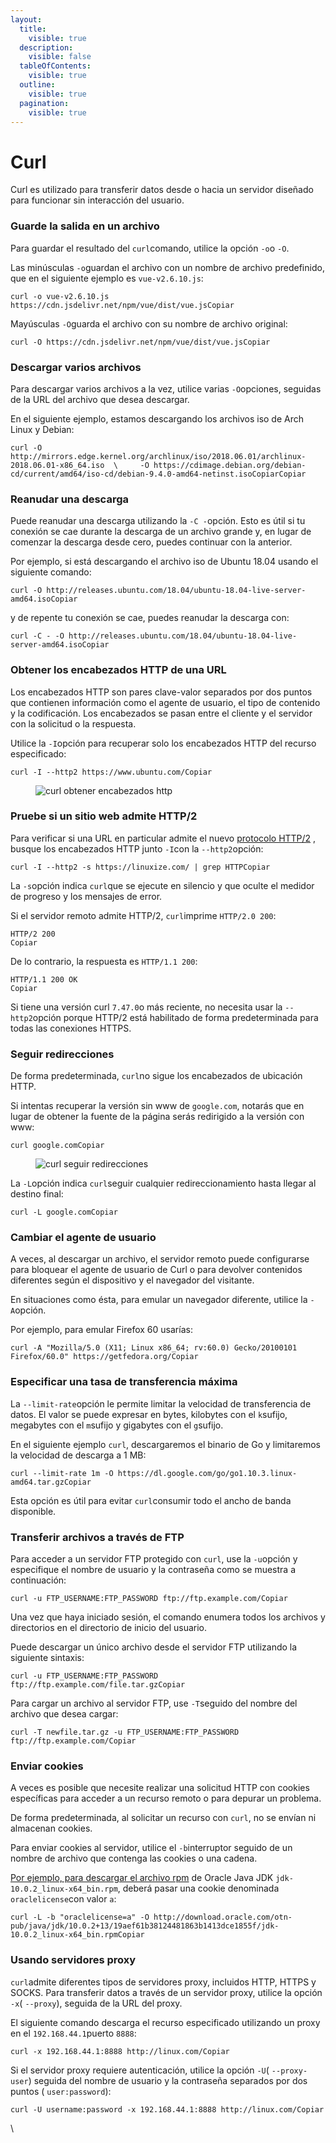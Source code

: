 ```yaml
---
layout:
  title:
    visible: true
  description:
    visible: false
  tableOfContents:
    visible: true
  outline:
    visible: true
  pagination:
    visible: true
---
```


# Curl

Curl es utilizado para transferir datos desde o hacia un servidor diseñado para funcionar sin interacción del usuario.

### Guarde la salida en un archivo <a href="#save-the-output-to-a-file" id="save-the-output-to-a-file"></a>

Para guardar el resultado del `curl`comando, utilice la opción `-o`o `-O`.

Las minúsculas `-o`guardan el archivo con un nombre de archivo predefinido, que en el siguiente ejemplo es `vue-v2.6.10.js`:

```
curl -o vue-v2.6.10.js https://cdn.jsdelivr.net/npm/vue/dist/vue.jsCopiar
```

Mayúsculas `-O`guarda el archivo con su nombre de archivo original:

```
curl -O https://cdn.jsdelivr.net/npm/vue/dist/vue.jsCopiar
```

### Descargar varios archivos <a href="#download-multiple-files" id="download-multiple-files"></a>

Para descargar varios archivos a la vez, utilice varias `-O`opciones, seguidas de la URL del archivo que desea descargar.

En el siguiente ejemplo, estamos descargando los archivos iso de Arch Linux y Debian:

```
curl -O http://mirrors.edge.kernel.org/archlinux/iso/2018.06.01/archlinux-2018.06.01-x86_64.iso  \     -O https://cdimage.debian.org/debian-cd/current/amd64/iso-cd/debian-9.4.0-amd64-netinst.isoCopiarCopiar
```

### Reanudar una descarga <a href="#resume-a-download" id="resume-a-download"></a>

Puede reanudar una descarga utilizando la `-C -`opción. Esto es útil si tu conexión se cae durante la descarga de un archivo grande y, en lugar de comenzar la descarga desde cero, puedes continuar con la anterior.

Por ejemplo, si está descargando el archivo iso de Ubuntu 18.04 usando el siguiente comando:

```
curl -O http://releases.ubuntu.com/18.04/ubuntu-18.04-live-server-amd64.isoCopiar
```

y de repente tu conexión se cae, puedes reanudar la descarga con:

```
curl -C - -O http://releases.ubuntu.com/18.04/ubuntu-18.04-live-server-amd64.isoCopiar
```

### Obtener los encabezados HTTP de una URL <a href="#get-the-http-headers-of-a-url" id="get-the-http-headers-of-a-url"></a>

Los encabezados HTTP son pares clave-valor separados por dos puntos que contienen información como el agente de usuario, el tipo de contenido y la codificación. Los encabezados se pasan entre el cliente y el servidor con la solicitud o la respuesta.

Utilice la `-I`opción para recuperar solo los encabezados HTTP del recurso especificado:

```
curl -I --http2 https://www.ubuntu.com/Copiar
```

<figure><img src="https://linuxize.com/post/curl-command-examples/curl-get-http-headers_hu4f8e3f8879f6184d743f6d022f032775_44885_768x0_resize_q75_lanczos.jpg" alt="curl obtener encabezados http"><figcaption></figcaption></figure>

### Pruebe si un sitio web admite HTTP/2 <a href="#test-if-a-website-supports-http2" id="test-if-a-website-supports-http2"></a>

Para verificar si una URL en particular admite el nuevo [protocolo HTTP/2](https://en.wikipedia.org/wiki/HTTP/2) , busque los encabezados HTTP junto `-I`con la `--http2`opción:

```
curl -I --http2 -s https://linuxize.com/ | grep HTTPCopiar
```

La `-s`opción indica `curl`que se ejecute en silencio y que oculte el medidor de progreso y los mensajes de error.

Si el servidor remoto admite HTTP/2, `curl`imprime `HTTP/2.0 200`:

```output
HTTP/2 200
Copiar
```

De lo contrario, la respuesta es `HTTP/1.1 200`:

```output
HTTP/1.1 200 OK
Copiar
```

Si tiene una versión curl `7.47.0`o más reciente, no necesita usar la `--http2`opción porque HTTP/2 está habilitado de forma predeterminada para todas las conexiones HTTPS.

### Seguir redirecciones <a href="#follow-redirects" id="follow-redirects"></a>

De forma predeterminada, `curl`no sigue los encabezados de ubicación HTTP.

Si intentas recuperar la versión sin www de `google.com`, notarás que en lugar de obtener la fuente de la página serás redirigido a la versión con www:

```
curl google.comCopiar
```

<figure><img src="https://linuxize.com/post/curl-command-examples/curl-follow-redirects_hu91e18c75b5146489a4e207dd1e58d4a1_29252_768x0_resize_q75_lanczos.jpg" alt="curl seguir redirecciones"><figcaption></figcaption></figure>

La `-L`opción indica `curl`seguir cualquier redireccionamiento hasta llegar al destino final:

```
curl -L google.comCopiar
```

### Cambiar el agente de usuario <a href="#change-the-user-agent" id="change-the-user-agent"></a>

A veces, al descargar un archivo, el servidor remoto puede configurarse para bloquear el agente de usuario de Curl o para devolver contenidos diferentes según el dispositivo y el navegador del visitante.

En situaciones como ésta, para emular un navegador diferente, utilice la `-A`opción.

Por ejemplo, para emular Firefox 60 usarías:

```
curl -A "Mozilla/5.0 (X11; Linux x86_64; rv:60.0) Gecko/20100101 Firefox/60.0" https://getfedora.org/Copiar
```

### Especificar una tasa de transferencia máxima <a href="#specify-a-maximum-transfer-rate" id="specify-a-maximum-transfer-rate"></a>

La `--limit-rate`opción le permite limitar la velocidad de transferencia de datos. El valor se puede expresar en bytes, kilobytes con el `k`sufijo, megabytes con el `m`sufijo y gigabytes con el `g`sufijo.

En el siguiente ejemplo `curl`, descargaremos el binario de Go y limitaremos la velocidad de descarga a 1 MB:

```
curl --limit-rate 1m -O https://dl.google.com/go/go1.10.3.linux-amd64.tar.gzCopiar
```

Esta opción es útil para evitar `curl`consumir todo el ancho de banda disponible.

### Transferir archivos a través de FTP <a href="#transfer-files-via-ftp" id="transfer-files-via-ftp"></a>

Para acceder a un servidor FTP protegido con `curl`, use la `-u`opción y especifique el nombre de usuario y la contraseña como se muestra a continuación:

```
curl -u FTP_USERNAME:FTP_PASSWORD ftp://ftp.example.com/Copiar
```

Una vez que haya iniciado sesión, el comando enumera todos los archivos y directorios en el directorio de inicio del usuario.

Puede descargar un único archivo desde el servidor FTP utilizando la siguiente sintaxis:

```
curl -u FTP_USERNAME:FTP_PASSWORD ftp://ftp.example.com/file.tar.gzCopiar
```

Para cargar un archivo al servidor FTP, use `-T`seguido del nombre del archivo que desea cargar:

```
curl -T newfile.tar.gz -u FTP_USERNAME:FTP_PASSWORD ftp://ftp.example.com/Copiar
```

### Enviar cookies <a href="#send-cookies" id="send-cookies"></a>

A veces es posible que necesite realizar una solicitud HTTP con cookies específicas para acceder a un recurso remoto o para depurar un problema.

De forma predeterminada, al solicitar un recurso con `curl`, no se envían ni almacenan cookies.

Para enviar cookies al servidor, utilice el `-b`interruptor seguido de un nombre de archivo que contenga las cookies o una cadena.

[Por ejemplo, para descargar el archivo rpm](https://linuxize.com/post/how-to-install-rpm-packages-on-centos/) de Oracle Java JDK `jdk-10.0.2_linux-x64_bin.rpm`, deberá pasar una cookie denominada `oraclelicense`con valor `a`:

```
curl -L -b "oraclelicense=a" -O http://download.oracle.com/otn-pub/java/jdk/10.0.2+13/19aef61b38124481863b1413dce1855f/jdk-10.0.2_linux-x64_bin.rpmCopiar
```

### Usando servidores proxy <a href="#using-proxies" id="using-proxies"></a>

`curl`admite diferentes tipos de servidores proxy, incluidos HTTP, HTTPS y SOCKS. Para transferir datos a través de un servidor proxy, utilice la opción `-x`( `--proxy`), seguida de la URL del proxy.

El siguiente comando descarga el recurso especificado utilizando un proxy en el `192.168.44.1`puerto `8888`:

```
curl -x 192.168.44.1:8888 http://linux.com/Copiar
```

Si el servidor proxy requiere autenticación, utilice la opción `-U`( `--proxy-user`) seguida del nombre de usuario y la contraseña separados por dos puntos ( `user:password`):

```
curl -U username:password -x 192.168.44.1:8888 http://linux.com/Copiar
```

\
